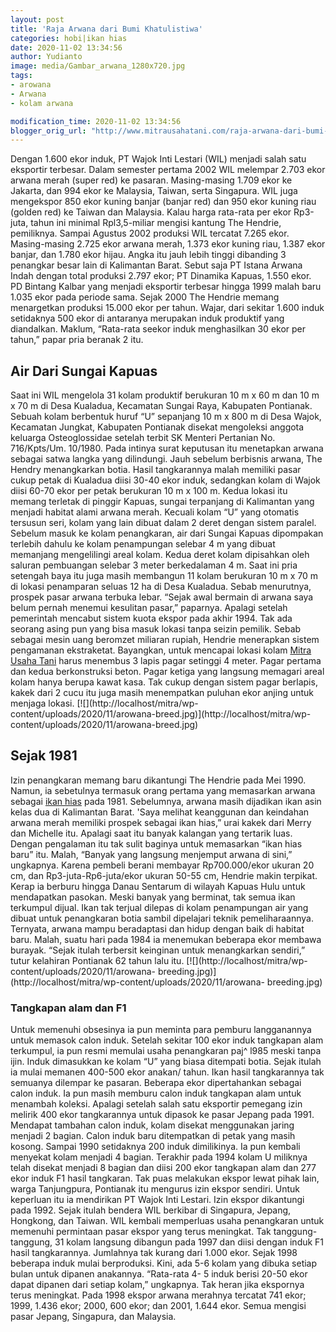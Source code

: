 ```yaml
---
layout: post
title: 'Raja Arwana dari Bumi Khatulistiwa'
categories: hobi|ikan hias
date: 2020-11-02 13:34:56
author: Yudianto
image: media/Gambar_arwana_1280x720.jpg
tags:
- arowana
- Arwana
- kolam arwana

modification_time: 2020-11-02 13:34:56
blogger_orig_url: "http://www.mitrausahatani.com/raja-arwana-dari-bumi-khatulistiwa.html"
---
```


Dengan 1.600 ekor induk, PT Wajok Inti Lestari (WIL) menjadi salah satu
eksportir terbesar. Dalam semester pertama 2002 WIL melempar 2.703 ekor arwana
merah (super red) ke pasaran. Masing-masing 1.709 ekor ke Jakarta, dan 994
ekor ke Malaysia, Taiwan, serta Singapura. WIL juga mengekspor 850 ekor kuning
banjar (banjar red) dan 950 ekor kuning riau (golden red) ke Taiwan dan
Malaysia. Kalau harga rata-rata per ekor Rp3-juta, tahun ini minimal
Rpl3,5-miliar mengisi kantung The Hendrie, pemiliknya. Sampai Agustus 2002
produksi WIL tercatat 7.265 ekor. Masing-masing 2.725 ekor arwana merah, 1.373
ekor kuning riau, 1.387 ekor banjar, dan 1.780 ekor hijau. Angka itu jauh
lebih tinggi dibanding 3 penangkar besar lain di Kalimantan Barat. Sebut saja
PT Istana Arwana Indah dengan total produksi 2.797 ekor; PT Dinamika Kapuas,
1.550 ekor. PD Bintang Kalbar yang menjadi eksportir terbesar hingga 1999
malah baru 1.035 ekor pada periode sama. Sejak 2000 The Hendrie memang
menargetkan produksi 15.000 ekor per tahun. Wajar, dari sekitar 1.600 induk
setidaknya 500 ekor di antaranya merupakan induk produktif yang diandalkan.
Maklum, “Rata-rata seekor induk menghasilkan 30 ekor per tahun,” papar pria
beranak 2 itu.

## Air Dari Sungai Kapuas

Saat ini WIL mengelola 31 kolam produktif berukuran 10 m x 60 m dan 10 m x 70
m di Desa Kualadua, Kecamatan Sungai Raya, Kabupaten Pontianak. Sebuah kolam
berbentuk huruf “U” sepanjang 10 m x 800 m di Desa Wajok, Kecamatan Jungkat,
Kabupaten Pontianak disekat mengoleksi anggota keluarga Osteoglossidae setelah
terbit SK Menteri Pertanian No. 716/Kpts/Um. 10/1980. Pada intinya surat
keputusan itu menetapkan arwana sebagai satwa langka yang dilindungi. Jauh
sebelum berbisnis arwana, The Hendry menangkarkan botia. Hasil tangkarannya
malah memiliki pasar cukup petak di Kualadua diisi 30-40 ekor induk, sedangkan
kolam di Wajok diisi 60-70 ekor per petak berukuran 10 m x 100 m. Kedua lokasi
itu memang terletak di pinggir Kapuas, sungai terpanjang di Kalimantan yang
menjadi habitat alami arwana merah. Kecuali kolam “U” yang otomatis tersusun
seri, kolam yang lain dibuat dalam 2 deret dengan sistem paralel. Sebelum
masuk ke kolam penangkaran, air dari Sungai Kapuas dipompakan terlebih dahulu
ke kolam penampungan selebar 4 m yang dibuat memanjang mengelilingi areal
kolam. Kedua deret kolam dipisahkan oleh saluran pembuangan selebar 3 meter
berkedalaman 4 m. Saat ini pria setengah baya itu juga masih membangun 11
kolam berukuran 10 m x 70 m di lokasi penamparan seluas 12 ha di Desa
Kualadua. Sebab menurutnya, prospek pasar arwana terbuka lebar. “Sejak awal
bermain di arwana saya belum pernah menemui kesulitan pasar,” paparnya.
Apalagi setelah pemerintah mencabut sistem kuota ekspor pada akhir 1994. Tak
ada seorang asing pun yang bisa masuk lokasi tanpa seizin pemilik. Sebab
sebagai mesin uang beromzet miliaran rupiah, Hendrie menerapkan sistem
pengamanan ekstraketat. Bayangkan, untuk mencapai lokasi kolam [Mitra Usaha
Tani](https://www.mitrausahatani.com) harus menembus 3 lapis pagar setinggi 4 meter.
Pagar pertama dan kedua berkonstruksi beton. Pagar ketiga yang langsung
memagari areal kolam hanya berupa kawat kasa. Tak cukup dengan sistem pagar
berlapis, kakek dari 2 cucu itu juga masih menempatkan puluhan ekor anjing
untuk menjaga lokasi. [![](http://localhost/mitra/wp-
content/uploads/2020/11/arowana-breed.jpg)](http://localhost/mitra/wp-
content/uploads/2020/11/arowana-breed.jpg)

## Sejak 1981

Izin penangkaran memang baru dikantungi The Hendrie pada Mei 1990. Namun, ia
sebetulnya termasuk orang pertama yang memasarkan arwana sebagai [ikan
hias](https://www.mitrausahatani.com/ikan-hias "ikan hias") pada 1981. Sebelumnya,
arwana masih dijadikan ikan asin kelas dua di Kalimantan Barat. 'Saya melihat
keanggunan dan keindahan arwana merah memiliki prospek sebagai ikan hias,”
urai kakek dari Merry dan Michelle itu. Apalagi saat itu banyak kalangan yang
tertarik luas. Dengan pengalaman itu tak sulit baginya untuk memasarkan “ikan
hias baru” itu. Malah, “Banyak yang langsung menjemput arwana di sini,”
ungkapnya. Karena pembeli berani membayar Rp700.000/ekor ukuran 20 cm, dan
Rp3-juta-Rp6-juta/ekor ukuran 50-55 cm, Hendrie makin terpikat. Kerap ia
berburu hingga Danau Sentarum di wilayah Kapuas Hulu untuk mendapatkan
pasokan. Meski banyak yang berminat, tak semua ikan terkumpul dijual. Ikan tak
terjual dilepas di kolam penampungan air yang dibuat untuk penangkaran botia
sambil dipelajari teknik pemeliharaannya. Ternyata, arwana mampu beradaptasi
dan hidup dengan baik di habitat baru. Malah, suatu hari pada 1984 ia
menemukan beberapa ekor membawa burayak. “Sejak itulah terbersit keinginan
untuk menangkarkan sendiri,” tutur kelahiran Pontianak 62 tahun lalu itu.
[![](http://localhost/mitra/wp-content/uploads/2020/11/arowana-
breeding.jpg)](http://localhost/mitra/wp-content/uploads/2020/11/arowana-
breeding.jpg)

### Tangkapan alam dan F1

Untuk memenuhi obsesinya ia pun meminta para pemburu langganannya untuk
memasok calon induk. Setelah sekitar 100 ekor induk tangkapan alam terkumpul,
ia pun resmi memulai usaha penangkaran paj^ l985 meski tanpa ijin. Induk
dimasukkan ke kolam “U” yang biasa ditempati botia. Sejak itulah ia mulai
memanen 400-500 ekor anakan/ tahun. Ikan hasil tangkarannya tak semuanya
dilempar ke pasaran. Beberapa ekor dipertahankan sebagai calon induk. Ia pun
masih memburu calon induk tangkapan alam untuk menambah koleksi. Apalagi
setelah salah satu eksportir pemegang izin melirik 400 ekor tangkarannya untuk
dipasok ke pasar Jepang pada 1991. Mendapat tambahan calon induk, kolam
disekat menggunakan jaring menjadi 2 bagian. Calon induk baru ditempatkan di
petak yang masih kosong. Sampai 1990 setidaknya 200 induk dimilikinya. Ia pun
kembali menyekat kolam menjadi 4 bagian. Terakhir pada 1994 kolam U miliknya
telah disekat menjadi 8 bagian dan diisi 200 ekor tangkapan alam dan 277 ekor
induk F1 hasil tangkaran. Tak puas melakukan ekspor lewat pihak lain, warga
Tanjungpura, Pontianak itu mengurus izin ekspor sendiri. Untuk keperluan itu
ia mendirikan PT Wajok Inti Lestari. Izin ekspor dikantungi pada 1992. Sejak
itulah bendera WIL berkibar di Singapura, Jepang, Hongkong, dan Taiwan. WIL
kembali memperluas usaha penangkaran untuk memenuhi permintaan pasar ekspor
yang terus meningkat. Tak tanggung-tanggung, 31 kolam langsung dibangun pada
1997 dan diisi dengan induk F1 hasil tangkarannya. Jumlahnya tak kurang dari
1.000 ekor. Sejak 1998 beberapa induk mulai berproduksi. Kini, ada 5-6 kolam
yang dibuka setiap bulan untuk dipanen anakannya. “Rata-rata 4- 5 induk berisi
20-50 ekor dapat dipanen dari setiap kolam,” ungkapnya. Tak heran jika
ekspornya terus meningkat. Pada 1998 ekspor arwana merahnya tercatat 741 ekor;
1999, 1.436 ekor; 2000, 600 ekor; dan 2001, 1.644 ekor. Semua mengisi pasar
Jepang, Singapura, dan Malaysia.


